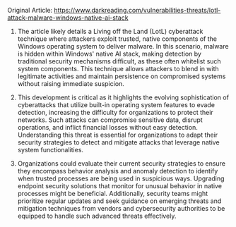 Original Article: https://www.darkreading.com/vulnerabilities-threats/lotl-attack-malware-windows-native-ai-stack

1) The article likely details a Living off the Land (LotL) cyberattack technique where attackers exploit trusted, native components of the Windows operating system to deliver malware. In this scenario, malware is hidden within Windows' native AI stack, making detection by traditional security mechanisms difficult, as these often whitelist such system components. This technique allows attackers to blend in with legitimate activities and maintain persistence on compromised systems without raising immediate suspicion.

2) This development is critical as it highlights the evolving sophistication of cyberattacks that utilize built-in operating system features to evade detection, increasing the difficulty for organizations to protect their networks. Such attacks can compromise sensitive data, disrupt operations, and inflict financial losses without easy detection. Understanding this threat is essential for organizations to adapt their security strategies to detect and mitigate attacks that leverage native system functionalities.

3) Organizations could evaluate their current security strategies to ensure they encompass behavior analysis and anomaly detection to identify when trusted processes are being used in suspicious ways. Upgrading endpoint security solutions that monitor for unusual behavior in native processes might be beneficial. Additionally, security teams might prioritize regular updates and seek guidance on emerging threats and mitigation techniques from vendors and cybersecurity authorities to be equipped to handle such advanced threats effectively.
